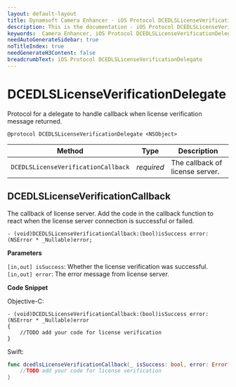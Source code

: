 ```yaml
---
layout: default-layout
title: Dynamsoft Camera Enhancer - iOS Protocol DCEDLSLicenseVerificationDelegate
description: This is the documentation - iOS Protocol DCEDLSLicenseVerificationDelegate page of Dynamsoft Camera Enhancer.
keywords:  Camera Enhancer, iOS Protocol DCEDLSLicenseVerificationDelegate
needAutoGenerateSidebar: true
noTitleIndex: true
needGenerateH3Content: false
breadcrumbText: iOS Protocol DCEDLSLicenseVerificationDelegate
---
```


# DCEDLSLicenseVerificationDelegate

Protocol for a delegate to handle callback when license verification message returned.

```objc
@protocol DCEDLSLicenseVerificationDelegate <NSObject>
```

| Method | Type | Description |
| ------ | ---- | ----------- |
| `DCEDLSLicenseVerificationCallback` | *required* | The callback of license server. |

## DCEDLSLicenseVerificationCallback

The callback of license server. Add the code in the callback function to react when the license server connection is successful or failed.

```objc
- (void)DCEDLSLicenseVerificationCallback:(bool)isSuccess error:(NSError * _Nullable)error;
```

**Parameters**

`[in,out] isSuccess`: Whether the license verification was successful.  
`[in,out] error`: The error message from license server.

**Code Snippet**

Objective-C:

```objc
- (void)DCEDLSLicenseVerificationCallback:(bool)isSuccess error:(NSError * _Nullable)error
{
    //TODO add your code for license verification
}
```

Swift:

```swift
func dcedlsLicenseVerificationCallback(_ isSuccess: bool, error: Error?){
    //TODO add your code for license verification
}
```
